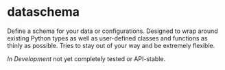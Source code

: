 # dataschema

Define a schema for your data or configurations. Designed to wrap around existing Python types as well as
user-defined classes and functions as thinly as possible. Tries to stay out of your way and be extremely flexible.

*In Development* not yet completely tested or API-stable.